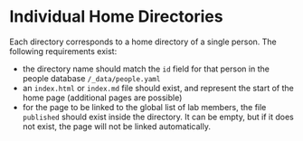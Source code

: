 # Individual Home Directories

Each directory corresponds to a home directory of a single person. The following requirements exist:

- the directory name should match the ```id``` field for that person in the people database ```/_data/people.yaml```
- an ```index.html``` or ```index.md``` file should exist, and represent the start of the home page (additional pages are possible)
- for the page to be linked to the global list of lab members, the file ```published``` should exist inside the directory. It can be empty, but if it does not exist, the page will not be linked automatically.

